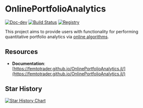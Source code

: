 # OnlinePortfolioAnalytics

[![Doc-dev](https://img.shields.io/badge/docs-dev-blue.svg)](https://femtotrader.github.io/OnlinePortfolioAnalytics.jl/dev/)
[![Build Status](https://github.com/femtotrader/OnlinePortfolioAnalytics.jl/actions/workflows/CI.yml/badge.svg?branch=main)](https://github.com/femtotrader/OnlinePortfolioAnalytics.jl/actions/workflows/CI.yml?query=branch%3Amain)
[![Registry](https://img.shields.io/badge/registry-General-4063d8)](https://github.com/JuliaRegistries/General)

This project aims to provide users with functionality for performing quantitative portfolio analytics via [online algorithms](https://en.wikipedia.org/wiki/Online_algorithm).

## Resources
- **Documentation**: [https://femtotrader.github.io/OnlinePortfolioAnalytics.jl/](https://femtotrader.github.io/OnlinePortfolioAnalytics.jl/)


## Star History

[![Star History Chart](https://api.star-history.com/svg?repos=femtotrader/OnlinePortfolioAnalytics.jl&type=Timeline?refresh=1)](https://www.star-history.com/#femtotrader/OnlinePortfolioAnalytics.jl&Timeline)
